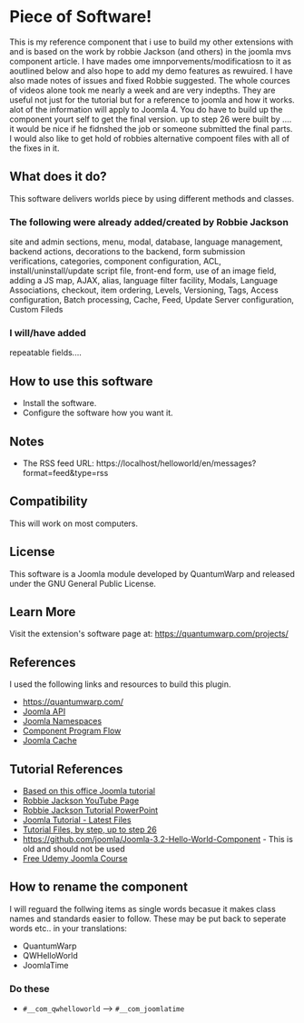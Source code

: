 # Piece of Software!
This is my reference component that i use to build my other extensions with and is based on the work by robbie Jackson (and others) in the joomla mvs component article.
I have mades ome imnporvements/modificatiosn to it as aoutlined below and also hope to add my demo features as rewuired. I have also made notes of issues and fixed Robbie suggested.
The whole cources of videos alone took me nearly a week and are very indepths. They are useful not just for the tutorial but for a reference to joomla and how it works. alot of the information will apply to Joomla 4. You do have to build up the component yourt self to get the final version. up to step 26 were built by .... it would be nice if he fidnshed the job or someone submitted the final parts.
I would also like to get hold of robbies alternative compoent files with all of the fixes in it.

## What does it do?
This software delivers worlds piece by using different methods and classes.

### The following were already added/created by Robbie Jackson
site and admin sections, menu, modal, database, language management, backend actions, decorations to the backend, form submission verifications, 
categories, component configuration, ACL, install/uninstall/update script file, front-end form, use of an image field, adding a JS map, AJAX, alias, 
language filter facility, Modals, Language Associations, checkout, item ordering, Levels, Versioning, Tags, Access configuration, Batch processing, 
Cache, Feed, Update Server configuration, Custom Fileds

### I will/have added
repeatable fields....

## How to use this software
- Install the software.
- Configure the software how you want it.

## Notes
- The RSS feed URL: https://localhost/helloworld/en/messages?format=feed&type=rss

## Compatibility
This will work on most computers.

## License
This software is a Joomla module developed by QuantumWarp and released under the GNU General Public License.

## Learn More
Visit the extension's software page at: https://quantumwarp.com/projects/

## References
I used the following links and resources to build this plugin.
- https://quantumwarp.com/
- [Joomla API](https://api.joomla.org/)
- [Joomla Namespaces](https://api.joomla.org/cms-3/namespaces/default.html)
- [Component Program Flow](https://docs.joomla.org/Component_Program_Flow)
- [Joomla Cache](https://docs.joomla.org/Cache)


## Tutorial References
- [Based on this office Joomla tutorial](https://docs.joomla.org/J3.x:Developing_an_MVC_Component/Introduction)
- [Robbie Jackson YouTube Page](https://www.youtube.com/channel/UCMxpLXLiuFKxSNtbn8cCW3g)
- [Robbie Jackson Tutorial PowerPoint](https://docs.google.com/presentation/d/11g6qd64zmQObe8xMuEVubdUeIp0DcZ1wr8dq7LcrXIA/)
- [Joomla Tutorial - Latest Files](https://docs.joomla.org/J3.x:Developing_an_MVC_Component/Adding_Custom_Fields)
- [Tutorial Files, by step, up to step 26](https://github.com/Stevec4/Joomla-HelloWorld)
- https://github.com/joomla/Joomla-3.2-Hello-World-Component - This is old and should not be used
- [Free Udemy Joomla Course](https://www.udemy.com/course/joomla-development-101/)

## How to rename the component
I will reguard the follwing items as single words becasue it makes class names and standards easier to follow. These may be put back to seperate words etc.. in your translations:
- QuantumWarp
- QWHelloWorld
- JoomlaTime

### Do these
- `#__com_qwhelloworld` --> `#__com_joomlatime`
